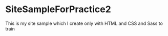 # SiteSampleForPractice2
This is my site sample which I create only with HTML and CSS and Sass to train
